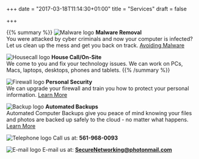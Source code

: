 +++
date = "2017-03-18T11:14:30+01:00"
title = "Services"
draft = false

+++

{{% summary %}} 
![Malware logo](/img/biohazard.png)
**Malware Removal**  
You were attacked by cyber criminals and now your computer is infected? Let us clean up the mess and get you back on track.
[Avoiding Malware](/blog/2017/08/safe-computing-tips/)

![Housecall logo](/img/medical-kit.png)
**House Call/On-Site**   
We come to you and fix your technology issues. We can work on PCs, Macs, laptops, desktops, phones and tablets.
{{% /summary %}}

![Firewall logo](/img/firewall.png)
**Personal Security**   
We can upgrade your firewall and train you how to protect your personal information.
[Learn More](/blog/2017/08/costs-of-a-firewall-for-home-or-small-business/)

![Backup logo](/img/backup.png)
**Automated Backups**  
 Automated Computer Backups give you peace of mind knowing your files and photos are backed up safely to the cloud - no matter what happens.
[Learn More](/blog/2017/08/automated-backups/)

![Telephone logo](/img/telephone-operator.png)
Call us at: **561-968-0093**  

![E-mail logo](/img/mail-send.png)
E-mail us at: **<SecureNetworking@photonmail.com>**  
